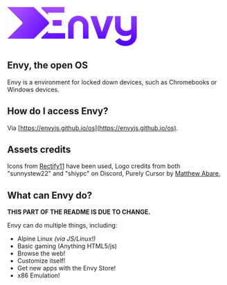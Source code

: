 <img src="assets/brand/seta.png" height="90" width="300">

## Envy, the open OS
Envy is a environment for locked down devices, such as Chromebooks or Windows devices.

## How do I access Envy?
Via [https://envyjs.github.io/os](https://envyjs.github.io/os).

## Assets credits
Icons from [Rectify11](https://github.com/Rectify11/installer) have been used,
Logo credits from both "sunnystew22" and "shiypc" on Discord,
Purely Cursor by [Matthew Abare](https://matthewabare.com/blogs/purely.html),

## What can Envy do?
**THIS PART OF THE README IS DUE TO CHANGE.**

  Envy can do multiple things, including:
  
  * Alpine Linux *(via JS/Linux!)*
  * Basic gaming (Anything HTML5/js)
  * Browse the web!
  * Customize itself!
  * Get new apps with the Envy Store!
  * x86 Emulation! 

